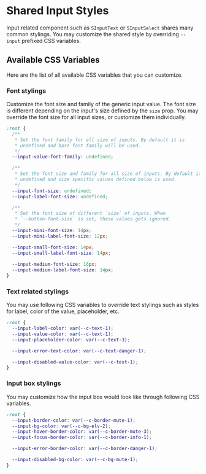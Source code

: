 # Shared Input Styles

Input related component such as `SInputText` or `SInputSelect` shares many common stylings. You may customize the shared style by overriding `--input` prefixed CSS variables.

## Available CSS Variables

Here are the list of all available CSS variables that you can customize.

### Font stylings

Customize the font size and family of the generic input value. The font size is different depending on the input's size defined by the `size` prop. You may override the font size for all input sizes, or customize them individually.

```css
:root {
  /**
   * Set the font family for all size of inputs. By default it is
   * undefined and base font family will be used.
   */
  --input-value-font-family: undefined;

  /**
   * Set the font size and family for all size of inputs. By default it's
   * undefined and size specific values defined below is used.
   */
  --input-font-size: undefined;
  --input-label-font-size: undefined;

  /**
   * Set the font size of different `size` of inputs. When
   * `--button-font-size` is set, these values gets ignored.
   */
  --input-mini-font-size: 14px;
  --input-mini-label-font-size: 12px;

  --input-small-font-size: 14px;
  --input-small-label-font-size: 14px;
  
  --input-medium-font-size: 16px;
  --input-medium-label-font-size: 14px;
}
```

### Text related stylings

You may use following CSS variables to override text stylings such as styles for label, color of the value, placeholder, etc.

```css
:root {
  --input-label-color: var(--c-text-1);
  --input-value-color: var(--c-text-1);
  --input-placeholder-color: var(--c-text-3);

  --input-error-text-color: var(--c-text-danger-1);

  --input-disabled-value-color: var(--c-text-1);
}
```

### Input box stylings

You may customize how the input box would look like through following CSS variables.

```css
:root {
  --input-border-color: var(--c-border-mute-1);
  --input-bg-color: var(--c-bg-elv-2);
  --input-hover-border-color: var(--c-border-mute-3);
  --input-focus-border-color: var(--c-border-info-1);

  --input-error-border-color: var(--c-border-danger-1);

  --input-disabled-bg-color: var(--c-bg-mute-1);
}
```
